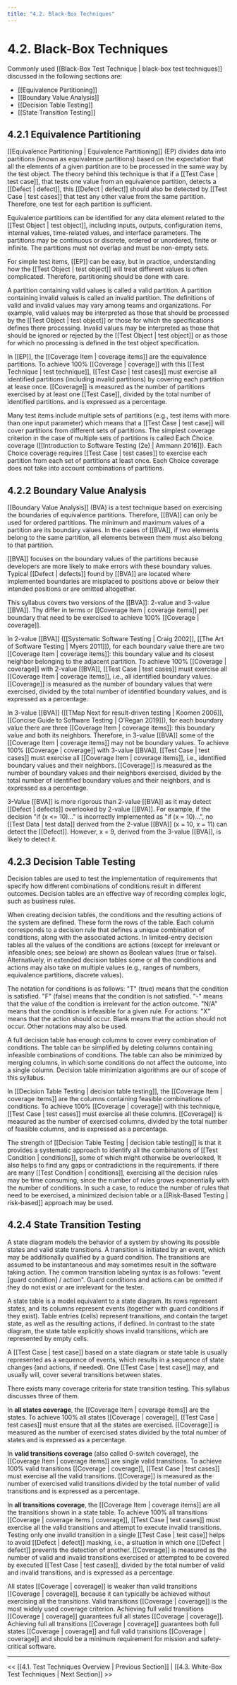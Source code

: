 ```yaml
---
title: "4.2. Black-Box Techniques"
---
```


# 4.2. Black-Box Techniques

Commonly used [[Black-Box Test Technique | black-box test techniques]] discussed in the following sections are:

* [[Equivalence Partitioning]]
* [[Boundary Value Analysis]]
* [[Decision Table Testing]]
* [[State Transition Testing]]

## 4.2.1 Equivalence Partitioning

[[Equivalence Partitioning | Equivalence Partitioning]] (EP) divides data into partitions (known as equivalence partitions) based on the expectation that all the elements of a given partition are to be processed in the same way by the test object.  The theory behind this technique is that if a [[Test Case | test case]], that tests one value from an equivalence partition, detects a [[Defect | defect]], this [[Defect | defect]] should also be detected by [[Test Case | test cases]] that test any other value from the same partition.  Therefore, one test for each partition is sufficient.

Equivalence partitions can be identified for any data element related to the [[Test Object | test object]], including inputs, outputs, configuration items, internal values, time-related values, and interface parameters.  The partitions may be continuous or discrete, ordered or unordered, finite or infinite.  The partitions must not overlap and must be non-empty sets.

For simple test items, [[EP]] can be easy, but in practice, understanding how the [[Test Object | test object]] will treat different values is often complicated.  Therefore, partitioning should be done with care.

A partition containing valid values is called a valid partition.  A partition containing invalid values is called an invalid partition.  The definitions of valid and invalid values may vary among teams and organizations.  For example, valid values may be interpreted as those that should be processed by the [[Test Object | test object]] or those for which the specifications defines there processing.  Invalid values may be interpreted as those that should be ignored or rejected by the [[Test Object | test object]] or as those for which no processing is defined in the test object specification.

In [[EP]], the [[Coverage Item | coverage items]] are the equivalence partitions.  To achieve 100% [[Coverage | coverage]] with this [[Test Technique | test technique]], [[Test Case | test cases]] must exercise all identified partitions (including invalid partitions) by covering each partition at lease once.  [[Coverage]] is measured as the number of partitions exercised by at least one [[Test Case]], divided by the total number of identified partitions. and is expressed as a percentage.

Many test items include multiple sets of partitions (e.g., test items with more than one input parameter) which means that a [[Test Case | test case]] will cover partitions from different sets of partitions.  The simplest coverage criterion in the case of multiple sets of partitions is called Each Choice coverage ([[Introduction to Software Testing (2e) | Ammann 2016]]).  Each Choice coverage requires [[Test Case | test cases]] to exercise each partition from each set of partitions at least once.  Each Choice coverage does not take into account combinations of partitions.

## 4.2.2 Boundary Value Analysis

[[Boundary Value Analysis]] (BVA) is a test technique based on exercising the boundaries of equivalence partitions.  Therefore, [[BVA]] can only be used for ordered partitions.  The minimum and maximum values of a partition are its boundary values.  In the cases of [[BVA]], if two elements belong to the same partition, all elements between them must also belong to that partition.

[[BVA]] focuses on the boundary values of the partitions because developers are more likely to make errors with these boundary values.  Typical [[Defect | defects]] found by [[BVA]] are located where implemented boundaries are misplaced to positions above or below their intended positions or are omitted altogether.

This syllabus covers two versions of the [[BVA]]: 2-value and 3-value [[BVA]].  Thy differ in terms or [[Coverage Item | coverage items]] per boundary that need to be exercised to achieve 100% [[Coverage | coverage]].

In 2-value [[BVA]] ([[Systematic Software Testing | Craig 2002]], [[The Art of Software Testing | Myers 2011]]), for each boundary value there are two [[Coverage Item | coverage items]]: this boundary value and its closest neighbor belonging to the adjacent partition.  To achieve 100% [[Coverage | coverage]] with 2-value [[BVA]], [[Test Case | test cases]] must exercise all [[Coverage Item | coverage items]], i.e., all identified boundary values.  [[Coverage]] is measured as the number of boundary values that were exercised, divided by the total number of identified boundary values, and is expressed as a percentage.

In 3-value [[BVA]] ([[TMap Next for result-driven testing | Koomen 2006]], [[Concise Guide to Software Testing | O'Regan 2019]]), for each boundary value there are three [[Coverage Item | coverage items]]: this boundary value and both its neighbors.  Therefore, in 3-value [[BVA]] some of the [[Coverage Item | coverage items]] may not be boundary values.  To achieve 100% [[Coverage | coverage]] with 3-value [[BVA]], [[Test Case | test cases]] must exercise all [[Coverage Item | coverage items]], i.e., identified boundary values and their neighbors.  [[Coverage]] is measured as the number of boundary values and their neighbors exercised, divided by the total number of identified boundary values and their neighbors, and is expressed as a percentage.

3-Value [[BVA]] is more rigorous than 2-value [[BVA]] as it may detect [[Defect | defects]] overlooked by 2-value [[BVA]].  For example, if the decision "if (x <= 10)..." is incorrectly implemented as "if (x = 10)...", no [[Test Data | test data]] derived from the 2-value [[BVA]] (x = 10, x = 11) can detect the [[Defect]].  However, x = 9, derived from the 3-value [[BVA]], is likely to detect it.

## 4.2.3 Decision Table Testing

Decision tables are used to test the implementation of requirements that specify how different combinations of conditions result in different outcomes.  Decision tables are an effective way of recording complex logic, such as business rules.

When creating decision tables, the conditions and the resulting actions of the system are defined.  These form the rows of the table.  Each column corresponds to a decision rule that defines a unique combination of conditions, along with the associated actions.  In limited-entry decision tables all the values of the conditions are actions (except for irrelevant or infeasible ones; see below) are shown as Boolean values (true or false).  Alternatively, in extended decision tables some or all the conditions and actions may also take on multiple values (e.g., ranges of numbers, equivalence partitions, discrete values).

The notation for conditions is as follows: "T" (true) means that the condition is satisfied. "F" (false) means that the condition is not satisfied. "-" means that the value of the condition is irrelevant for the action outcome. "N/A" means that the condition is infeasible for a given rule.  For actions: "X" means that the action should occur.  Blank means that the action should not occur.  Other notations may also be used.

A full decision table has enough columns to cover every combination of conditions.  The table can be simplified by deleting columns containing infeasible combinations of conditions.  The table can also be minimized by merging columns, in which some conditions do not affect the outcome, into a single column.  Decision table minimization algorithms are our of scope of this syllabus.

In [[Decision Table Testing | decision table testing]], the [[Coverage Item | coverage items]] are the columns containing feasible combinations of conditions.  To achieve 100% [[Coverage | coverage]] with this technique, [[Test Case | test cases]] must exercise all these columns.  [[Coverage]] is measured as the number of exercised columns, divided by the total number of feasible columns, and is expressed as a percentage.

The strength of [[Decision Table Testing | decision table testing]] is that it provides a systematic approach to identify all the combinations of [[Test Condition | conditions]], some of which might otherwise be overlooked, It also helps to find any gaps or contradictions in the requirements. if there are many [[Test Condition | conditions]], exercising all the decision rules may be time consuming, since the number of rules grows exponentially with the number of conditions. In such a case, to reduce the number of rules that need to be exercised, a minimized decision table or a [[Risk-Based Testing | risk-based]] approach may be used.

## 4.2.4 State Transition Testing

A state diagram models the behavior of a system by showing its possible states and valid state transitions.  A transition is initiated by an event, which may be additionally qualified by a guard condition.  The transitions are assumed to be instantaneous and may sometimes result in the software taking action.  The common transition labeling syntax is as follows: "event \[guard condition\] / action".  Guard conditions and actions can be omitted if they do not exist or are irrelevant for the tester.

A state table is a model equivalent to a state diagram.  Its rows represent states, and its columns represent events (together with guard conditions if they exist).  Table entries (cells) represent transitions, and contain the target state, as well as the resulting actions, if defined.  In contrast to the state diagram, the state table explicitly shows invalid transitions, which are represented by empty cells.

A [[Test Case | test case]] based on a state diagram or state table is usually represented as a sequence of events, which results in a sequence of state changes (and actions, if needed).  One [[Test Case | test case]] may, and usually will, cover several transitions between states.

There exists many coverage criteria for state transition testing.  This syllabus discusses three of them.

In **all states coverage**, the [[Coverage Item | coverage items]] are the states. To achieve 100% all states [[Coverage | coverage]], [[Test Case | test cases]] must ensure that all the states are exercised.  [[Coverage]] is measured as the number of exercised states divided by the total number of states and is expressed as a percentage.

In **valid transitions coverage** (also called 0-switch coverage), the [[Coverage Item | coverage items]] are single valid transitions.  To achieve 100% valid transitions [[Coverage | coverage]], [[Test Case | test cases]] must exercise all the valid transitions.  [[Coverage]] is measured as the number of exercised valid transitions divided by the total number of valid transitions and is expressed as a percentage.

In **all transitions coverage**, the [[Coverage Item | coverage items]] are all the transitions shown in a state table.  To achieve 100% all transitions [[Coverage | coverage items | coverage]], [[Test Case | test cases]] must exercise all the valid transitions and attempt to execute invalid transitions.  Testing only one invalid transition in a single [[Test Case | test case]] helps to avoid [[Defect | defect]] masking,  i.e., a situation in which one [[Defect | defect]] prevents the detection of another.  [[Coverage]] is measured as the number of valid and invalid transitions exercised or attempted to be covered by executed [[Test Case | test cases]], divided by the total number of valid and invalid transitions, and is expressed as a percentage.

All states [[Coverage | coverage]] is weaker than valid transitions [[Coverage | coverage]], because it can typically be achieved without exercising all the transitions.  Valid transitions [[Coverage | coverage]] is the most widely used coverage criterion.  Achieving full valid transitions [[Coverage | coverage]] guarantees full all states [[Coverage | coverage]].  Achieving full all transitions [[Coverage | coverage]] guarantees both full states [[Coverage | coverage]] and full valid transitions [[Coverage | coverage]] and should be a minimum requirement for mission and safety-critical software.

---
<< [[4.1.  Test Techniques Overview | Previous Section]] | [[4.3.  White-Box Test Techniques | Next Section]] >>


